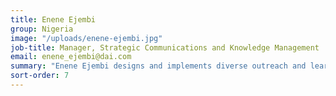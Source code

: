 ```yaml
---
title: Enene Ejembi
group: Nigeria
image: "/uploads/enene-ejembi.jpg"
job-title: Manager, Strategic Communications and Knowledge Management
email: enene_ejembi@dai.com
summary: "Enene Ejembi designs and implements diverse outreach and learning activities, as well as supporting DAI-implemented programs with advice, facilitation, and research. In her eight years as a development professional, Enene has focused primarily on branded communications, technical writing, and knowledge sharing. She has also worked for eight years in retail banking in the United Kingdom and Nigeria. Prior to joining DAI, Enene led the Knowledge Management team of the U.K. Department for International Development’s Growth and Employment in States project (GEMS4). In addition to her degrees in English, she has trained at the Harvard Kennedy School of Government, completing courses including the Leading Economic Growth Executive Program. She also earned certification from the Knowledge Management Institute, Washington, D.C. "
sort-order: 7
---
```

